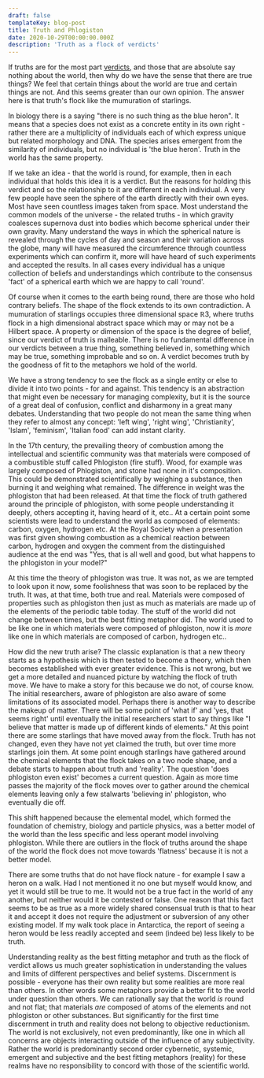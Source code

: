 ```yaml
---
draft: false
templateKey: blog-post
title: Truth and Phlogiston
date: 2020-10-29T00:00:00.000Z
description: 'Truth as a flock of verdicts'
---
```


If truths are for the most part [verdicts](https://superrational.net/blog/2020-07-09-truth-principles), and those that are absolute say nothing about the world, then why do we have the sense that there are true things?  We feel that certain things about the world are true and certain things are not.  And this seems greater than our own opinion.  The answer here is that truth's flock like the mumuration of starlings.  

In biology there is a saying "there is no such thing as the blue heron".  It means that a species does not exist as a concrete entity in its own right - rather there are a multiplicity of individuals each of which express unique but related morphology and DNA.  The species arises emergent from the similarity of individuals, but no individual is 'the blue heron'.  Truth in the world has the same property.

If we take an idea - that the world is round, for example, then in each individual that holds this idea it is a verdict.  But the reasons for holding this verdict and so the relationship to it are different in each individual.  A very few people have seen the sphere of the earth directly with their own eyes.  Most have seen countless images taken from space.  Most understand the common models of the universe - the related truths - in which gravity coalesces supernova dust into bodies which become spherical under their own gravity.  Many understand the ways in which the spherical nature is revealed through the cycles of day and season and their variation across the globe, many will have measured the circumference through countless experiments which can confirm it, more will have heard of such experiments and accepted the results.  In all cases every individual has a unique collection of beliefs and understandings which contribute to the consensus 'fact' of a spherical earth which we are happy to call 'round'.    

Of course when it comes to the earth being round, there are those who hold contrary beliefs.  The shape of the flock extends to its own contradiction.  A mumuration of starlings occupies three dimensional space ℝ3, where truths flock in a high dimensional abstract space which may or may not be a Hilbert space.  A property or dimension of the space is the degree of belief, since our verdict of truth is malleable.  There is no fundamental difference in our verdicts between a true thing, something believed in, something which may be true, something improbable and so on.  A verdict becomes truth by the goodness of fit to the metaphors we hold of the world.

We have a strong tendency to see the flock as a single entity or else to divide it into two points - for and against.  This tendency is an abstraction that might even be necessary for managing complexity, but it is the source of a great deal of confusion, conflict and disharmony in a great many debates.  Understanding that two people do not mean the same thing when they refer to almost any concept: 'left wing', 'right wing', 'Christianity', 'Islam', 'feminism', 'Italian food' can add instant clarity. 

In the 17th century, the prevailing theory of combustion among the intellectual and scientific community was that materials were composed of a combustible stuff called Phlogiston (fire stuff).  Wood, for example was largely composed of Phlogiston, and stone had none in it's composition.  This could be demonstrated scientifically by weighing a substance, then burning it and weighing what remained.  The difference in weight was the phlogiston that had been released.  At that time the flock of truth gathered around the principle of phlogiston, with some people understanding it deeply, others accepting it, having heard of it, etc..  At a certain point some scientists were lead to understand the world as composed of elements: carbon, oxygen, hydrogen etc.  At the Royal Society when a presentation was first given showing combustion as a chemical reaction between carbon, hydrogen and oxygen the comment from the distinguished audience at the end was "Yes, that is all well and good, but what happens to the phlogiston in your model?"  

At this time the theory of phlogiston was true.  It was not, as we are tempted to look upon it now, some foolishness that was soon to be replaced by the truth.  It was, at that time, both true and real.   Materials were composed of properties such as phlogiston then just as much as materials are made up of the elements of the periodic table today.  The stuff of the world did not change between times, but the best fitting metaphor did.  The world used to be like one in which materials were composed of phlogiston, now it is _more_ like one in which materials are composed of carbon, hydrogen etc..

How did the new truth arise?  The classic explanation is that a new theory starts as a hypothesis which is then tested to become a theory, which then becomes established with ever greater evidence.  This is not wrong, but we get a more detailed and nuanced picture by watching the flock of truth move.  We have to make a story for this because we do not, of course know.  The initial researchers, aware of phlogiston are also aware of some limitations of its associated model.  Perhaps there is another way to describe the makeup of matter.  There will be some point of 'what if' and 'yes, that seems right' until eventually the initial researchers start to say things like "I believe that matter is made up of different kinds of elements."  At this point there are some starlings that have moved away from the flock.  Truth has not changed, even they have not yet claimed the truth, but over time more starlings join them.  At some point enough starlings have gathered around the chemical elements that the flock takes on a two node shape, and a debate starts to happen about truth and 'reality'.  The question 'does phlogiston even exist' becomes a current question.  Again as more time passes the majority of the flock moves over to gather around the chemical elements leaving only a few stalwarts 'believing in' phlogiston, who eventually die off.

This shift happened because the elemental model, which formed the foundation of chemistry, biology and particle physics, was a better model of the world than the less specific and less operant model involving phlogiston.  While there are outliers in the flock of truths around the shape of the world the flock does not move towards 'flatness' because it is not a better model. 

There are some truths that do not have flock nature - for example I saw a heron on a walk.  Had I not mentioned it no one but myself would know, and yet it would still be true to me.  It would not be a true fact in the world of any another, but neither would it be contested or false.  One reason that this fact seems to be as true as a more widely shared consensual truth is that to hear it and accept it does not require the adjustment or subversion of any other existing model.  If my walk took place in Antarctica, the report of seeing a heron would be less readily accepted and seem (indeed be) less likely to be truth.

Understanding reality as the best fitting metaphor and truth as the flock of verdict allows us much greater sophistication in understanding the values and limits of different perspectives and belief systems.  Discernment is possible - everyone has their own reality but some realities are more real than others.  In other words some metaphors provide a better fit to the world under question than others.  We can rationally say that the world _is_ round and not flat; that materials _are_ composed of atoms of the elements and not phlogiston or other substances.  But significantly for the first time discernment in truth and reality does not belong to objective reductionism.  The world is not exclusively, not even predominantly, like one in which all concerns are objects interacting outside of the influence of any subjectivity.  Rather the world is predominantly second order cybernetic, systemic, emergent and subjective and the best fitting metaphors (reality) for these realms have no responsibility to concord with those of the scientific world.  


